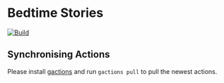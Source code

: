 # Bedtime Stories

[![Build](https://github.com/kayitt/bedtime-stories/actions/workflows/main.yml/badge.svg)](https://github.com/jaggernod/bedtime-stories/actions/workflows/main.yml)

## Synchronising Actions

Please install [gactions](https://github.com/actions-on-google/gactions) and run `gactions pull` to pull the newest actions.
